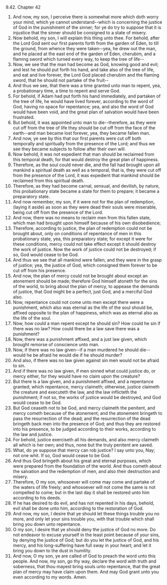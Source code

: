 9.42. Chapter 42
1. And now, my son, I perceive there is somewhat more which doth worry your mind, which ye cannot understand--which is concerning the justice of God in the punishment of the sinner; for ye do try to suppose that it is injustice that the sinner should be consigned to a state of misery.
2. Now behold, my son, I will explain this thing unto thee. For behold, after the Lord God sent our first parents forth from the garden of Eden, to till the ground, from whence they were taken--yea, he drew out the man, and he placed at the east end of the garden of Eden, cherubim, and a flaming sword which turned every way, to keep the tree of life--
3. Now, we see that the man had become as God, knowing good and evil; and lest he should put forth his hand, and take also of the tree of life, and eat and live forever, the Lord God placed cherubim and the flaming sword, that he should not partake of the fruit--
4. And thus we see, that there was a time granted unto man to repent, yea, a probationary time, a time to repent and serve God.
5. For behold, if Adam had put forth his hand immediately, and partaken of the tree of life, he would have lived forever, according to the word of God, having no space for repentance; yea, and also the word of God would have been void, and the great plan of salvation would have been frustrated.
6. But behold, it was appointed unto man to die--therefore, as they were cut off from the tree of life they should be cut off from the face of the earth--and man became lost forever, yea, they became fallen man.
7. And now, ye see by this that our first parents were cut off both temporally and spiritually from the presence of the Lord; and thus we see they became subjects to follow after their own will.
8. Now behold, it was not expedient that man should be reclaimed from this temporal death, for that would destroy the great plan of happiness.
9. Therefore, as the soul could never die, and the fall had brought upon all mankind a spiritual death as well as a temporal, that is, they were cut off from the presence of the Lord, it was expedient that mankind should be reclaimed from this spiritual death.
10. Therefore, as they had become carnal, sensual, and devilish, by nature, this probationary state became a state for them to prepare; it became a preparatory state.
11. And now remember, my son, if it were not for the plan of redemption, (laying it aside) as soon as they were dead their souls were miserable, being cut off from the presence of the Lord.
12. And now, there was no means to reclaim men from this fallen state, which man had brought upon himself because of his own disobedience;
13. Therefore, according to justice, the plan of redemption could not be brought about, only on conditions of repentance of men in this probationary state, yea, this preparatory state; for except it were for these conditions, mercy could not take effect except it should destroy the work of justice. Now the work of justice could not be destroyed; if so, God would cease to be God.
14. And thus we see that all mankind were fallen, and they were in the grasp of justice; yea, the justice of God, which consigned them forever to be cut off from his presence.
15. And now, the plan of mercy could not be brought about except an atonement should be made; therefore God himself atoneth for the sins of the world, to bring about the plan of mercy, to appease the demands of justice, that God might be a perfect, just God, and a merciful God also.
16. Now, repentance could not come unto men except there were a punishment, which also was eternal as the life of the soul should be, affixed opposite to the plan of happiness, which was as eternal also as the life of the soul.
17. Now, how could a man repent except he should sin? How could he sin if there was no law? How could there be a law save there was a punishment?
18. Now, there was a punishment affixed, and a just law given, which brought remorse of conscience unto man.
19. Now, if there was no law given--if a man murdered he should die--would he be afraid he would die if he should murder?
20. And also, if there was no law given against sin men would not be afraid to sin.
21. And if there was no law given, if men sinned what could justice do, or mercy either, for they would have no claim upon the creature?
22. But there is a law given, and a punishment affixed, and a repentance granted; which repentance, mercy claimeth; otherwise, justice claimeth the creature and executeth the law, and the law inflicteth the punishment; if not so, the works of justice would be destroyed, and God would cease to be God.
23. But God ceaseth not to be God, and mercy claimeth the penitent, and mercy cometh because of the atonement; and the atonement bringeth to pass the resurrection of the dead; and the resurrection of the dead bringeth back men into the presence of God; and thus they are restored into his presence, to be judged according to their works, according to the law and justice.
24. For behold, justice exerciseth all his demands, and also mercy claimeth all which is her own; and thus, none but the truly penitent are saved.
25. What, do ye suppose that mercy can rob justice? I say unto you, Nay; not one whit. If so, God would cease to be God.
26. And thus God bringeth about his great and eternal purposes, which were prepared from the foundation of the world. And thus cometh about the salvation and the redemption of men, and also their destruction and misery.
27. Therefore, O my son, whosoever will come may come and partake of the waters of life freely; and whosoever will not come the same is not compelled to come; but in the last day it shall be restored unto him according to his deeds.
28. If he has desired to do evil, and has not repented in his days, behold, evil shall be done unto him, according to the restoration of God.
29. And now, my son, I desire that ye should let these things trouble you no more, and only let your sins trouble you, with that trouble which shall bring you down unto repentance.
30. O my son, I desire that ye should deny the justice of God no more. Do not endeavor to excuse yourself in the least point because of your sins, by denying the justice of God; but do you let the justice of God, and his mercy, and his long-suffering have full sway in your heart; and let it bring you down to the dust in humility.
31. And now, O my son, ye are called of God to preach the word unto this people. And now, my son, go thy way, declare the word with truth and soberness, that thou mayest bring souls unto repentance, that the great plan of mercy may have claim upon them. And may God grant unto you even according to my words. Amen.

